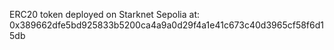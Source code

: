 ERC20 token deployed on Starknet Sepolia at: 0x389662dfe5bd925833b5200ca4a9a0d29f4a1e41c673c40d3965cf58f6d15db